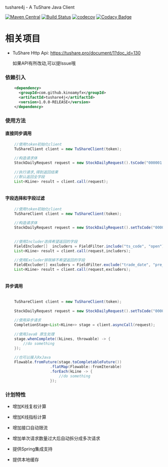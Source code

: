 tushare4j     -     A TuShare Java Client

[![Maven Central](https://maven-badges.herokuapp.com/maven-central/com.github.kinoamyfx/tushare4j/badge.svg)](https://maven-badges.herokuapp.com/maven-central/com.github.kinoamyfx/tushare4j)
[![Build Status](https://www.travis-ci.org/KinoamyFx/tushare4j.svg?branch=master)](https://www.travis-ci.org/KinoamyFx/tushare4j)
[![codecov](https://codecov.io/gh/KinoamyFx/tushare4j/branch/master/graph/badge.svg)](https://codecov.io/gh/KinoamyFx/tushare4j)
[![Codacy Badge](https://api.codacy.com/project/badge/Grade/47149da913294140a3e364c861ef823d)](https://app.codacy.com/app/KinoamyFx/tushare4j-pro?utm_source=github.com&utm_medium=referral&utm_content=KinoamyFx/tushare4j-pro&utm_campaign=Badge_Grade_Dashboard)
# 相关项目
- TuShare Http Api: https://tushare.pro/document/1?doc_id=130

    如果API有所改动,可以提Issue哦

### 依赖引入
```xml
    <dependency>
      <groupId>com.github.kinoamyfx</groupId>
      <artifactId>tushare4j</artifactId>
      <version>1.0.0-RELEASE</version>
    </dependency>
```

### 使用方法

#### 直接同步调用
```java
    //使用token初始化client
    TuShareClient client = new TuShareClient(token);
    
    //构造请求体
    StockDailyRequest request = new StockDailyRequest().tsCode("000001.SZ");
    
    //执行请求,得到返回结果
    //默认返回全字段
    List<KLine> result = client.call(request);
    
```

#### 字段选择和字段过滤
```java
    //使用token初始化client
    TuShareClient client = new TuShareClient(token);
    
    //构造请求体
    StockDailyRequest request = new StockDailyRequest().setTsCode("000001.SZ");
    
    
    //使用Includer选择希望返回的字段
    FieldIncluder[]  includers = FieldFilter.include("ts_code", "open");
    List<KLine> result = client.call(request,includers);
    
    //使用Excluder排除掉不希望返回的字段
    FieldExcluder[] excluders = FieldFilter.exclude("trade_date", "pre_close");
    List<KLine> result = client.call(request,excluders);
       
```


#### 异步调用
```java
    
    TuShareClient client = new TuShareClient(token);
    
    StockDailyRequest request = new StockDailyRequest().setTsCode("000001.SZ");
    
    //使用异步请求
    CompletionStage<List<KLine>> stage = client.asyncCall(request);
    
    //使用Java8 原生处理
    stage.whenComplete((kLines, throwable) -> {
        //do something
    });
    
    //也可以接入RxJava
    Flowable.fromFuture(stage.toCompletableFuture())
                    .flatMap(Flowable::fromIterable)
                    .forEach(kLine -> {
                        //do something
                    });
```

### 计划特性

- 增加K线复权计算
- 增加K线指标计算
- 增加接口自动限流
- 增加单次请求数量过大后自动拆分成多次请求

- 提供Spring集成支持
- 提供本地缓存